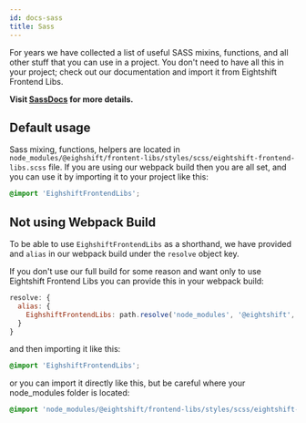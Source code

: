 ```yaml
---
id: docs-sass
title: Sass
---
```


For years we have collected a list of useful SASS mixins, functions, and all other stuff that you can use in a project. You don't need to have all this in your project; check out our documentation and import it from Eightshift Frontend Libs.

**Visit [SassDocs](/docs/basics/library) for more details.**

## Default usage
Sass mixing, functions, helpers are located in `node_modules/@eighshift/frontent-libs/styles/scss/eightshift-frontend-libs.scss` file. If you are using our webpack build then you are all set, and you can use it by importing it to your project like this:

```scss
@import 'EighshiftFrontendLibs';
```

## Not using Webpack Build

To be able to use `EighshiftFrontendLibs` as a shorthand, we have provided and `alias` in our webpack build under the `resolve` object key.

If you don't use our full build for some reason and want only to use Eightshift Frontend Libs you can provide this in your webpack build:

```js
resolve: {
  alias: {
    EighshiftFrontendLibs: path.resolve('node_modules', '@eightshift', 'frontend-libs', 'styles', 'scss', 'eightshift-frontend-libs.scss'),
  }
}
```

and then importing it like this:

```scss
@import 'EighshiftFrontendLibs';
```

or you can import it directly like this, but be careful where your node_modules folder is located:

```scss
@import 'node_modules/@eightshift/frontend-libs/styles/scss/eightshift-frontend-libs.scss';
```
